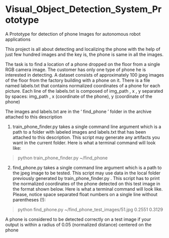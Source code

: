 # Visual_Object_Detection_System_Prototype
A Prototype for detection of phone Images for autonomous robot applications

This project is all about detecting and localizing the phone with the help of just few hundred images and the key is, the phone is same in all the images.


The task is to find a location of a phone dropped on the floor from a single RGB camera image. 
The customer has only one type of phone he is interested in detecting.
A dataset consists of approximately 100 jpeg images of the floor from the factory building with a phone on it. 
There is a file named labels.txt that contains normalized coordinates of a phone for each picture.
Each line of the labels.txt is composed of img_path , x , y separated by spaces:
img_path , x (coordinate of the phone), y (coordinate of the phone)

The images and labels.txt are in the ‘ find_phone ’ folder in the archive attached to this description
1) train_phone_finder.py takes a single command line argument which is a path to a
folder with labeled images and labels.txt that has been attached to this
description. This script may generate any artifacts you want in the current folder.
Here is what a terminal command will look like:
> python train_phone_finder.py ~/find_phone

2) find_phone.py takes a single command line argument which is a path to the jpeg
image to be tested. This script may use data in the local folder previously
generated by train_phone_finder.py . This script has to print the normalized
coordinates of the phone detected on this test image in the format shown below.
Here is what a terminal command will look like. Please, notice space separated
float numbers on a single line without parentheses (!):
> python find_phone.py ~/find_phone_test_images/51.jpg
0.2551 0.3129

A phone is considered to be detected correctly on a test image if your output is within a
radius of 0.05 (normalized distance) centered on the phone
